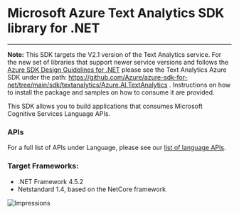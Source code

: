 # Microsoft Azure Text Analytics SDK library for .NET
 ----
**Note:** This SDK targets the V2.1 version of the Text Analytics service. For the new set of libraries that support newer service versions and follows the [Azure SDK Design Guidelines for .NET](https://azure.github.io/azure-sdk/dotnet/guidelines/) please see the Text Analytics Azure SDK under the path: https://github.com/Azure/azure-sdk-for-net/tree/main/sdk/textanalytics/Azure.AI.TextAnalytics . Instructions on how to install the package and samples on how to consume it are provided.

 This SDK allows you to build applications that consumes Microsoft Cognitive Services Language APIs.

### APIs

 For a full list of APIs under Language, please see our [list of language APIs](https://azure.microsoft.com/services/cognitive-services/?v=17.29#lang).

### Target Frameworks:

* .NET Framework 4.5.2
* Netstandard 1.4, based on the NetCore framework


![Impressions](https://azure-sdk-impressions.azurewebsites.net/api/impressions/azure-sdk-for-net%2Fsdk%2Fcognitiveservices%2FLanguage.TextAnalytics%2Fsrc%2FReadme.png)
